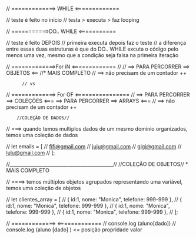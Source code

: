 //     =============> WHILE <=============

// teste é feito no início
// testa > executa > faz looping

//     ===========>DO.. WHILE <===========

// teste é feito DEPOIS
// primeira executa depois faz o teste
// a diferença entre essas duas estruturas é que do DO.. WHILE excuta o código pelo menos uma vez, mesmo que a condição seja falsa na primeira iteração

//     =============>For iN <=============
  //
// ==> PARA PERCORRER  ==> OBJETOS <== 
                      //* MAIS COMPLETO
// ==> não precisam de um contador ++

          // vs

//     =============> For OF <================
// ==> PARA PERCORRER ==> COLEÇÕES <===
==> PARA PERCORRER ==> ARRAYS <===
// ==> não precisam de um contador ++


        //COLEÇÃO DE DADOS//
// ===> quando temos multiplos dados de um mesmo domínio organizados, temos uma coleção de dados

//    let emails = [
//        fifi@gmail.com
//        juju@gmail.com
//        gigi@gmail.com
//        lulu@gmail.com
//    ];

//____________________________________________//
        //COLEÇÃO DE OBJETOS// * MAIS COMPLETO

// ====> temos múltiplos objetos agrupados representando uma variável, temos uma coleção de objetos

// let clientes_array = [
//    { id:1, nome: "Monica", telefone: 999-999 },
//    { id:1, nome: "Monica", telefone: 999-999 },
//    { id:1, nome: "Monica", telefone: 999-999 },
//    { id:1, nome: "Monica", telefone: 999-999 },
// ];


//        =============> <=============
// console.log (aluno[dado])
// console.log   (aluno      [dado]  ) <= posição
             propridade    valor